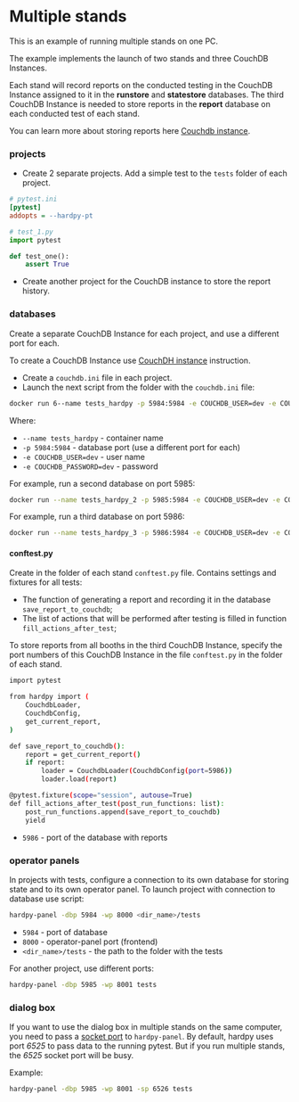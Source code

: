 # Multiple stands

This is an example of running multiple stands on one PC.

The example implements the launch of two stands and three CouchDB Instances.

Each stand will record reports on the conducted testing in the CouchDB Instance
assigned to it in the **runstore** and **statestore** databases.
The third CouchDB Instance is needed to store reports in the **report**
database on each conducted test of each stand.

You can learn more about storing reports here [Couchdb instance](../documentation/database.md#couchdb-instance).

### projects

* Create 2 separate projects. Add a simple test to the `tests` folder of each project.

```ini
# pytest.ini
[pytest]
addopts = --hardpy-pt
```

```python
# test_1.py
import pytest

def test_one():
    assert True
```
* Create another project for the CouchDB instance to store the report history.

### databases

Create a separate CouchDB Instance for each project, and use a different port for each.

To create a CouchDB Instance use [CouchDH instance](../documentation/database.md#couchdb-instance) instruction.

* Create a `couchdb.ini` file in each project.
* Launch the next script from the folder with the `couchdb.ini` file:

```bash
docker run 6--name tests_hardpy -p 5984:5984 -e COUCHDB_USER=dev -e COUCHDB_PASSWORD=dev -v ./couchdb.ini:/opt/couchdb/etc/local.ini  couchdb:3.3
```
Where:

* `--name tests_hardpy` - container name
* `-p 5984:5984` - database port (use a different port for each)
* `-e COUCHDB_USER=dev` - user name
* `-e COUCHDB_PASSWORD=dev` - password

For example, run a second database on port 5985:

```bash
docker run --name tests_hardpy_2 -p 5985:5984 -e COUCHDB_USER=dev -e COUCHDB_PASSWORD=dev -v ./couchdb.ini:/opt/couchdb/etc/local.ini  couchdb:3.3
```

For example, run a third database on port 5986:

```bash
docker run --name tests_hardpy_3 -p 5986:5984 -e COUCHDB_USER=dev -e COUCHDB_PASSWORD=dev -v ./couchdb.ini:/opt/couchdb/etc/local.ini  couchdb:3.3
```

#### conftest.py

Create in the folder of each stand `conftest.py` file.
Contains settings and fixtures for all tests:

* The function of generating a report and recording it in the database `save_report_to_couchdb`;
* The list of actions that will be performed after testing is filled in function `fill_actions_after_test`;

To store reports from all booths in the third CouchDB Instance, specify the
port numbers of this CouchDB Instance in the file `conftest.py` in the folder of each stand.

```bash
import pytest

from hardpy import (
    CouchdbLoader,
    CouchdbConfig,
    get_current_report,
)

def save_report_to_couchdb():
    report = get_current_report()
    if report:
        loader = CouchdbLoader(CouchdbConfig(port=5986))
        loader.load(report)

@pytest.fixture(scope="session", autouse=True)
def fill_actions_after_test(post_run_functions: list):
    post_run_functions.append(save_report_to_couchdb)
    yield
```

* `5986` - port of the database with reports


### operator panels

In projects with tests, configure a connection to its own database for storing
state and to its own operator panel.
To launch project with connection to database use script:

```bash
hardpy-panel -dbp 5984 -wp 8000 <dir_name>/tests
```

* `5984` - port of database
* `8000` - operator-panel port (frontend)
* `<dir_name>/tests` - the path to the folder with the tests

For another project, use different ports:

```bash
hardpy-panel -dbp 5985 -wp 8001 tests
```

### dialog box

If you want to use the dialog box in multiple stands on the same computer, you need
to pass a [socket port](https://everypinio.github.io/hardpy/documentation/hardpy_panel/#sck_port)
to `hardpy-panel`.
By default, hardpy uses port *6525* to pass data to the running pytest.
But if you run multiple stands, the *6525* socket port will be busy.

Example:

```bash
hardpy-panel -dbp 5985 -wp 8001 -sp 6526 tests
```
